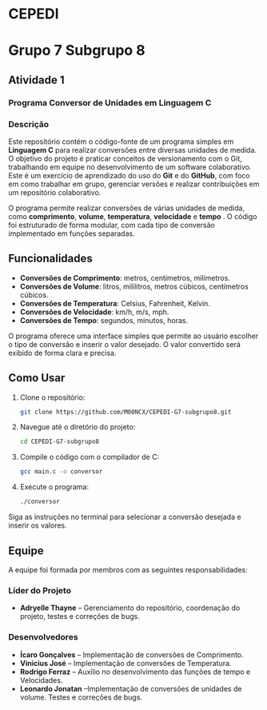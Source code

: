 # CEPEDI

# Grupo 7 Subgrupo 8

## Atividade 1

### Programa Conversor de Unidades em Linguagem C

### Descrição

Este repositório contém o código-fonte de um programa simples em **Linguagem C** para realizar conversões entre diversas unidades de medida. O objetivo do projeto é praticar conceitos de versionamento com o Git, trabalhando em equipe no desenvolvimento de um software colaborativo. Este é um exercício de aprendizado do uso do **Git** e do **GitHub**, com foco em como trabalhar em grupo, gerenciar versões e realizar contribuições em um repositório colaborativo.

O programa permite realizar conversões de várias unidades de medida, como **comprimento**,  **volume**, **temperatura**, **velocidade** e **tempo** . O código foi estruturado de forma modular, com cada tipo de conversão implementado em funções separadas.

## Funcionalidades

- **Conversões de Comprimento**: metros, centímetros, milímetros.
- **Conversões de Volume**: litros, mililitros, metros cúbicos, centímetros cúbicos.
- **Conversões de Temperatura**: Celsius, Fahrenheit, Kelvin.
- **Conversões de Velocidade**: km/h, m/s, mph.
- **Conversões de Tempo**: segundos, minutos, horas.


O programa oferece uma interface simples que permite ao usuário escolher o tipo de conversão e inserir o valor desejado. O valor convertido será exibido de forma clara e precisa.

## Como Usar

1. Clone o repositório:

    ```bash
    git clone https://github.com/M00NCX/CEPEDI-G7-subgrupo8.git
    ```

2. Navegue até o diretório do projeto:

    ```bash
    cd CEPEDI-G7-subgrupo8
    ```

3. Compile o código com o compilador de C:

    ```bash
    gcc main.c -o conversor
    ```

4. Execute o programa:

    ```bash
    ./conversor
    ```

Siga as instruções no terminal para selecionar a conversão desejada e inserir os valores.

## Equipe

A equipe foi formada por membros com as seguintes responsabilidades:

### Líder do Projeto

- **Adryelle Thayne** – Gerenciamento do repositório, coordenação do projeto, testes e correções de bugs.

### Desenvolvedores

- **Ícaro Gonçalves** – Implementação de conversões de Comprimento.
- **Vinicius José** – Implementação de conversões de Temperatura.
- **Rodrigo Ferraz** – Auxílio no desenvolvimento das funções de tempo e Velocidades.
- **Leonardo Jonatan** –Implementação de conversões de unidades de volume. Testes e correções de bugs.

